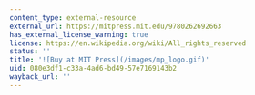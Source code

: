 ```yaml
---
content_type: external-resource
external_url: https://mitpress.mit.edu/9780262692663
has_external_license_warning: true
license: https://en.wikipedia.org/wiki/All_rights_reserved
status: ''
title: '![Buy at MIT Press](/images/mp_logo.gif)'
uid: 080e3df1-c33a-4ad6-bd49-57e7169143b2
wayback_url: ''
---
```

